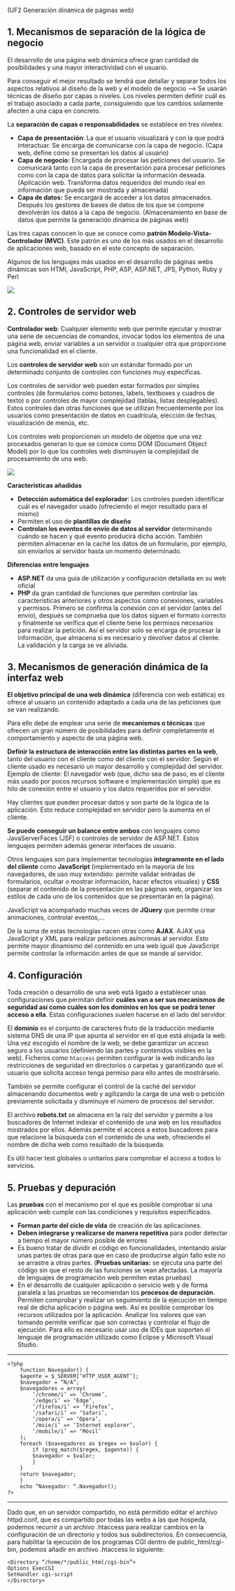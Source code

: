 (UF2 Generación dinámica de páginas web)

## 1. Mecanismos de separación de la lógica de negocio

El desarrollo de una página web dinámica ofrece gran cantidad de posibilidades y una mayor interactividad con el usuario.

Para conseguir el mejor resultado se tendrá que detallar y separar todos los aspectos relativos al diseño de la web y el modelo de negocio --> Se usarán técnicas de diseño por capas o niveles. Los niveles permiten definir cuál es el trabajo asociado a cada parte, consiguiendo que los cambios solamente afecten a una capa en concreto.

La **separación de capas o responsabilidades** se establece en tres niveles:
- **Capa de presentación**: La que el usuario visualizará y con la que podrá interactuar. Se encarga de comunicarse con la capa de negocio. (Capa web, define cómo se presentan los datos al usuario)
- **Capa de negocio:** Encargada de procesar las peticiones del usuario. Se comunicará tanto con la capa de presentación para procesar peticiones como con la capa de datos para solicitar la información deseada. (Aplicación web. Transforma datos requeridos del mundo real en información que pueda ser mostrada y almacenada)
- **Capa de datos:** Se encargará de acceder a los datos almacenados. Después los gestores de bases de datos de los que se compone devolverán los datos a la capa de negocio. (Almacenamiento en base de datos que permite la generación dinámica de páginas web)

Las tres capas conocen lo que se conoce como **patrón Modelo-Vista-Controlador (MVC)**. Este patrón es uno de los más usados en el desarrollo de aplicaciones web, basado en el este concepto de separación.

Algunos de los lenguajes más usados en el desarrollo de páginas webs dinámicas son HTMl, JavaScript, PHP, ASP, ASP.NET, JPS, Python, Ruby y Perl

![](resources/ud05-1.png)

## 2. Controles de servidor web

**Controlador web**: Cualquier elemento web que permite ejecutar y mostrar una serie de secuencias de comandos, invocar todos los elementos de una página web, enviar variables a un servidor o cualquier otra que proporcione una funcionalidad en el cliente.

Los **controles de servidor web** son un estándar formado por un determinado conjunto de controles con funciones muy específicas.

Los controles de servidor web pueden estar formados por simples controles (de formularios como botones, labels, textboxes y cuadros de texto) o por controles de mayor complejidad (tablas, listas desplegables). 
Estos controles dan otras funciones que se utilizan frecuentemente por los usuarios como presentación de datos en cuadrícula, elección de fechas, visualización de menús, etc. 

Los controles web proporcionan un modelo de objetos que una vez procesados generan lo que se conoce como DOM (Document Object Model)  por lo que los controles web disminuyen la complejidad de procesamiento de una web. 

![](resources/ud05-2.png)

**Características añadidas**
- **Detección automática del explorador**: Los controles pueden identificar cuál es el navegador usado (ofreciendo el mejor resultado para el mismo)
- Permiten el uso de **plantillas de diseño**
- **Controlan los eventos de envío de datos al servidor** determinando cuándo se hacen y qué evento producirá dicha acción. También permiten almacenar en la caché los datos de un formulario, por ejemplo, sin enviarlos al servidor hasta un momento determinado.

**Diferencias entre lenguajes**
- **ASP.NET** da una guía de utilización y configuración detallada en su web oficial
- **PHP** da gran cantidad de funciones que permiten controlar las características anteriores y otros aspectos como conexiones, variables y permisos. Primero se confirma la conexión con el servidor (antes del envío), después se comprueba que los datos siguen el formato correcto y finalmente se verifica que el cliente tiene los permisos necesarios para realizar la petición. Así el servidor solo se encarga de procesar la información, que almacena si es necesario y devolver datos al cliente. La validación y la carga se ve aliviada.

## 3. Mecanismos de generación dinámica de la interfaz web

**El objetivo principal de una web dinámica** (diferencia con web estática) es ofrece al usuario un contenido adaptado a cada una de las peticiones que se van realizando.

Para ello debe de emplear una serie de **mecanismos o técnicas** que ofrecen un gran número de posibilidades para definir completamente el comportamiento y aspecto de una página web.

**Definir la estructura de interacción entre las distintas partes en la web**, tanto del usuario con el cliente como del cliente con el servidor. Según el cliente usado es necesario un mayor desarrollo y complejidad del servidor. Ejemplo de cliente: El navegador web (que, dicho sea de paso, es el cliente más usado por pocos recursos software e implementación simple) que es hilo de conexión entre el usuario y los datos requeridos por el servidor.

Hay clientes que pueden procesar datos y son parte de la lógica de la aplicación. Esto reduce complejidad en servidor pero la aumenta en el cliente.

**Se puede conseguir un balance entre ambos** con lenguajes como JavaServerFaces (JSF) o controles de servidor de ASP.NET. Estos lenguajes permiten además generar interfaces de usuario.

Otros lenguajes son para implementar tecnologías **íntegramente en el lado del cliente** como **JavaScript** (implementado en la mayoría de los navegadores, de uso muy extendido: permite validar entradas de formularios, ocultar o mostrar información, hacer efectos visuales) y **CSS** (separar el contenido de la presentación en las páginas web, organizar los estilos de cada uno de los contenidos que se presentarán en la página). 

JavaScript va acompañado muchas veces de **JQuery** que permite crear animaciones, controlar eventos,...

De la suma de estas tecnologías nacen otras como **AJAX**. AJAX usa JavaScript y XML para realizar peticiones asíncronas al servidor. Esto permite mayor dinamismo del contenido en una web igual que JavaScript permite controlar la información antes de que se mande al servidor.
## 4. Configuración

Toda creación o desarrollo de una web está ligado a establecer unas configuraciones que permitan definir **cuáles van a ser sus mecanismos de seguridad así como cuáles son los dominios en los que se podrá tener acceso a ella**. Estas configuraciones suelen hacerse en el lado del servidor.

El **dominio** es el conjunto de caracteres fruto de la traducción mediante sistema DNS de una IP que apunta al servidor en el que está alojada la web.
Una vez escogido el nombre de la web, se debe garantizar un acceso seguro a los usuarios (definiendo las partes y contenidos visibles en la web). Ficheros como `htaccess` permiten configurar la web indicando las restricciones de seguridad en directorios o carpetas y garantizando que el usuario que solicita acceso tenga permiso para ello antes de mostrárselo.

También se permite configurar el control de la caché del servidor almacenando documentos web y agilizando la carga de una web o petición previamente solicitada y disminuye el número de procesos del servidor.

El archivo **robots.txt** se almacena en la raíz del servidor y permite a los buscadores de Internet indexar el contenido de una web en los resultados mostrados por ellos. Además permite el acceos a estos buscadores para que relacione la búsqueda con el contenido de una web, ofreciendo el nombre de dicha web como resultado de la búsqueda.

Es útil hacer test globales o unitarios para comprobar el acceso a todos lo servicios.

## 5. Pruebas y depuración

Las **pruebas** con el mecanismo por el que es posible comprobar si una aplicación web cumple con las condiciones y requisitos especificados.

- **Forman parte del ciclo de vida** de creación de las aplicaciones.
- **Deben integrarse y realizarse de manera repetitiva** para poder detectar a tiempo el mayor número posible de errores
- Es bueno tratar de dividir el código en funcionalidades, intentando aislar unas partes de otras para que en caso de producirse algún fallo este no se arrastre a otras partes. (**Pruebas unitarias:** se ejecuta una parte del código sin que el resto de las funciones se vean afectadas. La mayoría de lenguajes de programación web permiten estas pruebas)
- En el desarrollo de cualquier aplicación o servicio web y de forma paralela a las pruebas se recomiendan los **procesos de depuración**. Permiten comprobar y realizar un seguimiento de la ejecución en tiempo real de dicha aplicación o página web. Así es posible comprobar los recursos utilizados por la aplicación. Analizar los valores que van tomando permite verificar que son correctas y controlar el flujo de ejecución. Para ello es necesario usar uso de IDEs que soporten el lenguaje de programación utilizado como Eclipse y Microsoft Visual Studio.

---

```
<?php
	function Navegador() {
	$agente = $_SERVER[‘HTTP_USER_AGENT’];
	$navegador = “N/A”;
	$navegadores = array(
		‘/chrome/i’ => ‘Chrome’,
		‘/edge/i’ => ‘Edge’,
		‘/firefox/i’ => ‘Firefox’,
		‘/safari/i’ => ‘Safari’,
		‘/opera/i’ => ‘Opera’,
		‘/msie/i’ => ‘Internet explorer’,
		‘/mobile/i’ => ‘Móvil’
	);
	foreach ($navegadores as $regex => $valor) {
		if (preg_match($regex, $agente)) {
		$navegador = $valor;
		}
	}
	return $navegador;
	}
	echo “Navegador: “.Navegador();
?>
```

---

Dado que, en un servidor compartido, no está permitido editar el archivo httpd.conf, que es compartido por todas las webs a las que hospeda, podemos recurrir a un archivo .htaccess para realizar cambios en la configuración de un directorio y todos sus subdirectorios. En consecuencia, para habilitar la ejecución de los programas CGI dentro de public_html/cgi-bin, podemos añadir en
  archivo .htaccess lo siguiente:
```
<Directory “/home/*/public_html/cgi-bin”>
Options ExecCGI
SetHandler cgi-script
</Directory>  
```
